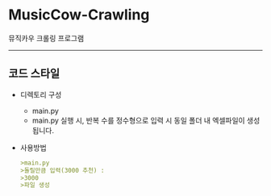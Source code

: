 # MusicCow-Crawling
뮤직카우 크롤링 프로그램

------

## 코드 스타일

- 디렉토리 구성
  - main.py
  - main.py 실행 시, 반복 수를 정수형으로 입력 시 동일 폴더 내 엑셀파일이 생성됩니다.

- 사용방법

  ```markdown
  >main.py
  >돌릴만큼 입력(3000 추천) : 
  >3000
  >파일 생성
  ```
